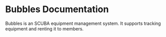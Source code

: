 # Bubbles Documentation

Bubbles is an SCUBA equipment management system. It supports tracking equipment
and renting it to members.
